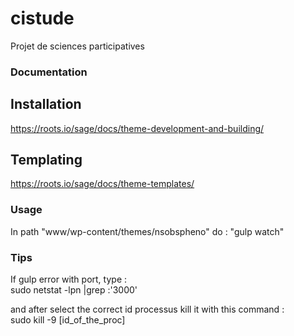 # cistude
Projet de sciences participatives

### Documentation  

## Installation  
https://roots.io/sage/docs/theme-development-and-building/  

## Templating  
https://roots.io/sage/docs/theme-templates/  

### Usage  
In path "www/wp-content/themes/nsobspheno" do : "gulp watch" 

### Tips
If gulp error with port, type :  
sudo netstat -lpn |grep :'3000'

and after select the correct id processus kill it with this command :  
sudo kill -9 [id_of_the_proc]
